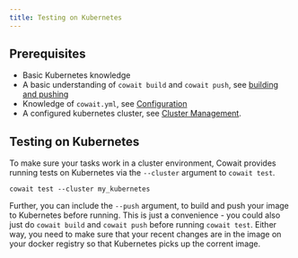 ```yaml
---
title: Testing on Kubernetes
---
```


## Prerequisites

- Basic Kubernetes knowledge
- A basic understanding of `cowait build` and `cowait push`, see [building and pushing](/docs/get-started/building-and-pushing/)
- Knowledge of `cowait.yml`, see [Configuration](/docs/setup/configuration/)
- A configured kubernetes cluster, see [Cluster Management](/docs/kubernetes/cluster-management/).

## Testing on Kubernetes

To make sure your tasks work in a cluster environment, Cowait provides running tests on Kubernetes via the `--cluster` argument to `cowait test`.

```
cowait test --cluster my_kubernetes
```

Further, you can include the `--push` argument, to build and push your image to Kubernetes before running. This is just a convenience - you could also just do `cowait build` and `cowait push` before running `cowait test`. Either way, you need to make sure that your recent changes are in the image on your docker registry so that Kubernetes picks up the corrent image.
